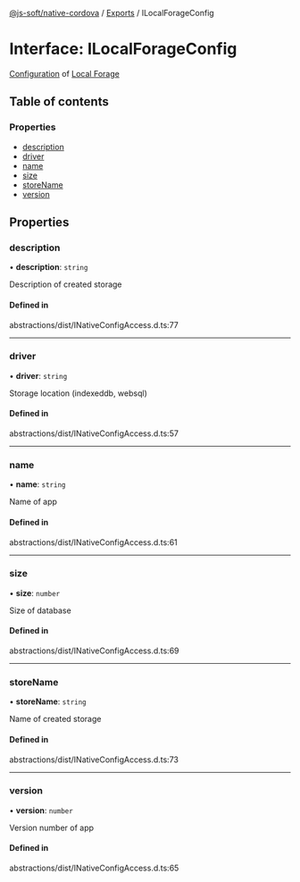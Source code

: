 [@js-soft/native-cordova](../README.md) / [Exports](../modules.md) / ILocalForageConfig

# Interface: ILocalForageConfig

[Configuration](https://github.com/localForage/localForage#configuration) of [Local Forage](https://github.com/localForage/localForage)

## Table of contents

### Properties

-   [description](ILocalForageConfig.md#description)
-   [driver](ILocalForageConfig.md#driver)
-   [name](ILocalForageConfig.md#name)
-   [size](ILocalForageConfig.md#size)
-   [storeName](ILocalForageConfig.md#storename)
-   [version](ILocalForageConfig.md#version)

## Properties

### description

• **description**: `string`

Description of created storage

#### Defined in

abstractions/dist/INativeConfigAccess.d.ts:77

---

### driver

• **driver**: `string`

Storage location (indexeddb, websql)

#### Defined in

abstractions/dist/INativeConfigAccess.d.ts:57

---

### name

• **name**: `string`

Name of app

#### Defined in

abstractions/dist/INativeConfigAccess.d.ts:61

---

### size

• **size**: `number`

Size of database

#### Defined in

abstractions/dist/INativeConfigAccess.d.ts:69

---

### storeName

• **storeName**: `string`

Name of created storage

#### Defined in

abstractions/dist/INativeConfigAccess.d.ts:73

---

### version

• **version**: `number`

Version number of app

#### Defined in

abstractions/dist/INativeConfigAccess.d.ts:65
